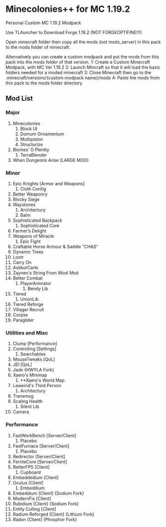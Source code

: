# Minecolonies++ for MC 1.19.2
Personal Custom MC 1.19.2 Modpack

Use TLAuncher to Download Forge 1.19.2 (NOT FORGEOPTIFINE!!!)

Open minecraft folder then copy all the mods (not mods_server) in this pack to the mods folder of minecraft.

Alternatively you can create a custom modpack and put the mods from this pack into the mods folder of that version.
1: Create a Custom Minecraft Modpack, with MC Ver 1.19.2
2: Launch Mincraft so that it will load the basic folders needed for a moded minecraft
3: Close Minecraft then go to the .minecraft/versions/{custom modpack name}/mods
4: Paste the mods from this pack to the mods folder directory

## Mod List

### Major
1. Minecolonies
    1. Block UI
    2. Domum Ornamentum
    3. Multipiston
    4. Structurize
2. Biomes’ O Plentty
    1. TerraBlender
3. When Dungeons Arise (LARGE MOD)

### Minor
1. Epic Knights [Armor and Weapons]
    1. Cloth Config
2. Better Weaponry
3. Blocky Siege
4. Waystones
    1. Architectury
    2. Balm
5. Sophisticated Backpack
    1. Sophisticated Core
6. Farmer’s Delight
7. Weapons of Miracle
    1. Epic Fight
8. Craftable Horse Armour & Saddle "CHAS"
9. Dynamic Trees
10. Lootr
11. Carry On
12. AstikorCarts
13. Zaynen's String From Wool Mod
14. Better Combat
    1. PlayerAnimator
        1. Bendy Lib
15. Tiered
    1. UnionLib
16. Tiered Reforge
17. Villager Recruit
18. Corpse
19. Paraglider

### Utilities and Misc
1. Clump [Performance]
2. Controlling [Settings]
    1. Searchables
3. MouseTweaks [QoL]
4. JEI [QoL]
5. Jade {HWYLA Fork}
6. Xaero's Minimap
    1. **Xaero's World Map
7. Leawind's Third Person
    1. Architectury
8. Transmog
9. Scaling Health
    1. Silent Lib
10. Camera

### Performance
1. FastWorkBench [Server/Client]
    1. Placebo
2. FastFurnace [Server/Client]
    1. Placebo
3. Redirector [Server/Client]
4. FerriteCore [Server/Client]
5. BetterFPS [Client]
    1. Cupboard
6. Embeddedium [Client]
7. Oculus [Client]
    1. Embeddium
8. Embeddium [Client] {Sodium Fork}
9. ModernFix [Client]
10. Rubidium [Client] {Sodium Fork}
11. Entity Culling [Client]
12. Radium Reforged [Client] {Lithium Fork}
13. Radon [Client] {Phosphor Fork}
